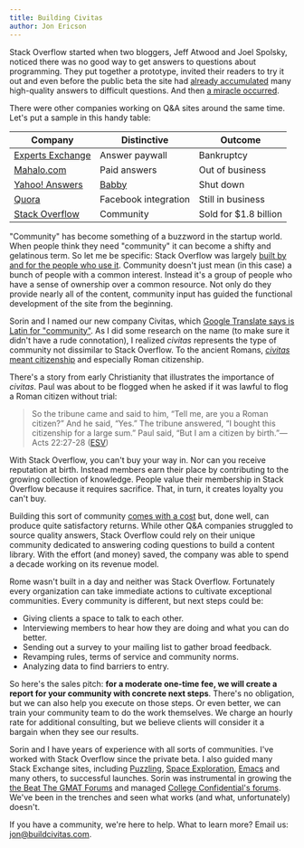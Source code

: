 ```yaml
---
title: Building Civitas
author: Jon Ericson
---
```


Stack Overflow started when two bloggers, Jeff Atwood and Joel
Spolsky, noticed there was no good way to get answers to questions
about programming. They put together a prototype, invited their
readers to try it out and even before the public beta the site had
[already
accumulated](https://web.archive.org/web/20080915103343/http://stackoverflow.com/)
many high-quality answers to difficult questions. And then [a miracle
occurred](https://stackoverflow.blog/2008/09/15/then-a-miracle-occurs-public-beta/).

There were other companies working on Q&amp;A sites around the same
time. Let's put a sample in this handy table:

Company | Distinctive | Outcome
------- | ----------- | -------
[Experts Exchange](https://en.wikipedia.org/wiki/Experts_Exchange) | Answer paywall | Bankruptcy
[Mahalo.com](https://en.wikipedia.org/wiki/Mahalo.com) | Paid answers | Out of business
[Yahoo! Answers](https://en.wikipedia.org/wiki/Yahoo!_Answers) | [Babby](https://knowyourmeme.com/memes/how-is-babby-formed) | Shut down
[Quora](https://en.wikipedia.org/wiki/Quora) | Facebook integration | Still in business
[Stack Overflow](https://en.wikipedia.org/wiki/Stack_Overflow) | Community | Sold for $1.8 billion

"Community" has become something of a buzzword in the startup
world. When people think they need "community" it can become a shifty
and gelatinous term. So let me be specific: Stack Overflow was largely
[built by and for the people who use
it](https://www.joelonsoftware.com/2008/09/15/stack-overflow-launches/). Community
doesn't just mean (in this case) a bunch of people with a common
interest. Instead it's a group of people who have a sense of ownership
over a common resource. Not only do they provide nearly all of the
content, community input has guided the functional development of the
site from the beginning.

Sorin and I named our new company Civitas, which [Google Translate
says is Latin for
"community"](https://translate.google.com/?sl=auto&tl=la&text=community%0A&op=translate). As
I did some research on the name (to make sure it didn't have a rude
connotation), I realized _civitas_ represents the type of community
not dissimilar to Stack Overflow. To the ancient Romans,
[_civitas_ meant citizenship](https://en.wikipedia.org/wiki/Civitas)
and especially Roman citizenship. 

There's a story from early Christianity that illustrates the importance
of _civitas_. Paul was about to be flogged when he asked if it was
lawful to flog a Roman citizen without trial:

> So the tribune came and said to him, “Tell me, are you a Roman
> citizen?” And he said, “Yes.” The tribune answered, “I bought
> this citizenship for a large sum.” Paul said, “But I am a citizen by
> birth.”&mdash;Acts 22:27-28 ([ESV](https://www.esv.org/Acts+22/))

With Stack Overflow, you can't buy your way in. Nor can you receive
reputation at birth. Instead members earn their place by contributing
to the growing collection of knowledge. People value their membership
in Stack Overflow because it requires sacrifice. That, in turn, it
creates loyalty you can't buy.

Building this sort of community [comes with a
cost](https://jlericson.com/2021/03/23/2021_CMX_report.html) but, done
well, can produce quite satisfactory returns. While other Q&amp;A
companies struggled to source quality answers, Stack Overflow could
rely on their unique community dedicated to answering coding questions
to build a content library. With the effort (and money) saved, the
company was able to spend a decade working on its revenue model. 

Rome wasn't built in a day and neither was Stack Overflow. Fortunately
every organization can take immediate actions to cultivate exceptional
communities. Every community is different, but next steps could be:

* Giving clients a space to talk to each other.
* Interviewing members to hear how they are doing and what you can do better.
* Sending out a survey to your mailing list to gather broad feedback.
* Revamping rules, terms of service and community norms.
* Analyzing data to find barriers to entry.

So here's the sales pitch: **for a moderate one-time fee, we will
create a report for your community with concrete next steps**. There's
no obligation, but we can also help you execute on those steps. Or even
better, we can train your community team to do the work themselves. We
charge an hourly rate for additional consulting, but we believe
clients will consider it a bargain when they see our results.

Sorin and I have years of experience with all sorts of
communities. I've worked with Stack Overflow since the private beta. I
also guided many Stack Exchange sites, including
[Puzzling](https://puzzling.stackexchange.com/), [Space
Exploration](https://space.stackexchange.com/),
[Emacs](https://emacs.stackexchange.com/users/2/jon-ericson) and many
others, to successful launches. Sorin was instrumental in growing the [the Beat The GMAT
Forums](https://www.beatthegmat.com/forums) and managed [College
Confidential's forums](https://www.collegeconfidential.com/). We've
been in the trenches and seen what works (and what, unfortunately)
doesn't.

If you have a community, we're here to help. What to learn more? Email
us: <a class="u-email"
href="mailto:jon@buildcivitas.com">jon@buildcivitas.com</a>.

<!--
"Community" has become something of a buzzword in the startup
world. I've talked with people who are hiring community managers or
beginning to engage with online communities. The pandemic accelerated
the trend, of course. It's an exciting time to be in this new and
growing field.

It's also a delicate time. Trends come and go on a whim so nothing
says "community" will still be important and desirable in coming
years. Which would be fine if this sort of engagement were just a
flash in the pan. It's not. It's at least as old as civilization
itself. We're just learning to apply the concept of community to
modern technology.

Sorin and I decided to name our online community consulting business
"Civitas" after the ancient Roman term for citizenship. We believe
giving people a sense of belonging is one of the best investments an
organization can make. If it was powerful enough to propel a
city-state into a vast empire, imagine what community can do for you!

Maybe that sounds too grandiose. 
-->
<!--Sorin and I decided to start a consulting business after watching
organizations struggle to effectively engage with online
communities. This shouldn't be a surprise! Companies specialize in
their main line of business and community management is a fairly new
field. Unfortunately learning to interact with an online community
often involves missteps and lost opportunities.

For instance, a company might try to drum up business by posting on
forums. That can result in a high return on investment if other
members of the forum become fans and promote your product or service
on your behalf. The strategy is sometimes called [community
marketing](https://en.wikipedia.org/wiki/Community_marketing) and it's
incredibly effective. Or rather, it can be if done right.

Probably the easiest (and least harmful) to go wrong is pulling a
["How do you do, fellow
kids?"](https://www.theverge.com/2017/7/13/15966094/30-rock-buscemi-how-do-you-do-fellow-kids-meme-kill-it-please). Trying
to fit in, when you really don't, comes off as mockable. As long as
you've brought your sense of humor, you should be fine.

Unfortunately, people compound their problems by going for the hard
sell. A math tutor might step up to help solve a homework problem, but
stop short of a complete answer with a link to their website. No they
shouldn't give their services away for free, but think about what
other people see. Instead of giving freely to the community, they've
proven they care more about making a buck than making a difference. A
better approach is to solve the entire homework problem (make a
difference) and only occasionally offer tutoring services.

That's just one example of how we can diagnose and help fix problems
in a community strategy. Sorin and I have decades of experience
working with online communities. We can help build a strategy for
working with communities and train others to implement it.
-->
